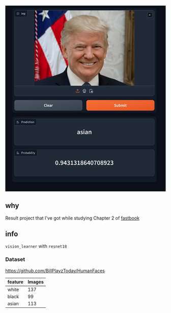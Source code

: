 !["showcase"](readme.webp)

## why

Result project that I've got while studying Chapter 2 of [fastbook](https://github.com/fastai/fastbook)

## info

`vision_learner` with `resnet18`

### Dataset

https://github.com/BillPlayzToday/HumanFaces

| feature | Images |
| ------- | ------ |
| white   | 137    |
| black   | 99     |
| asian   | 113    |

